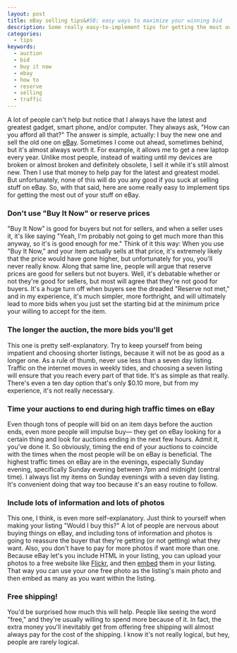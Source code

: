 ```yaml
---
layout: post
title: eBay selling tips&#58; easy ways to maximize your winning bid
description: Some really easy-to-implement tips for getting the most out of your eBay auctions.
categories:
  - tips
keywords:
  - auction
  - bid
  - buy it now
  - ebay
  - how to
  - reserve
  - selling
  - traffic
---
```

A lot of people can't help but notice that I always have the latest and greatest gadget, smart
phone, and/or computer. They always ask, "How can you afford all that?" The answer is simple,
actually: I buy the new one and sell the old one on [eBay](http://www.ebay.com/). Sometimes I come
out ahead, sometimes behind, but it's almost always worth it. For example, it allows me to get a new
laptop every year. Unlike most people, instead of waiting until my devices are broken or almost
broken and definitely obsolete, I sell it while it's still almost new. Then I use that money to help
pay for the latest and greatest model. But unfortunately, none of this will do you any good if you
suck at selling stuff on eBay. So, with that said, here are some really easy to implement tips for
getting the most out of your stuff on eBay.

<!--more-->

### Don't use "Buy It Now" or reserve prices

"Buy It Now" is good for buyers but not for sellers, and when a seller uses it, it's like saying
"Yeah, I'm probably not going to get much more than this anyway, so it's is good enough for me."
Think of it this way: When you use "Buy It Now," and your item actually sells at that price, it's
extremely likely that the price would have gone higher, but unfortunately for you, you'll never
really know. Along that same line, people will argue that reserve prices are good for sellers but
not buyers. Well, it's debatable whether or not they're good for sellers, but most will agree that
they're not good for buyers. It's a huge turn off when buyers see the dreaded "Reserve not met," and
in my experience, it's much simpler, more forthright, and will ultimately lead to more bids when you
just set the starting bid at the minimum price your willing to accept for the item.

### The longer the auction, the more bids you'll get

This one is pretty self-explanatory. Try to keep yourself from being impatient and choosing shorter
listings, because it will not be as good as a longer one. As a rule of thumb, never use less than a
seven day listing. Traffic on the internet moves in weekly tides, and choosing a seven listing will
ensure that you reach every part of that tide. It's as simple as that really. There's even a ten day
option that's only $0.10 more, but from my experience, it's not really necessary.

### Time your auctions to end during high traffic times on eBay

Even though tons of people will bid on an item days before the auction ends, even more people will
impulse buy— they get on eBay looking for a certain thing and look for auctions ending in the next
few hours. Admit it, you've done it. So obviously, timing the end of your auctions to coincide with
the times when the most people will be on eBay is beneficial. The highest traffic times on eBay are
in the evenings, especially Sunday evening, specifically Sunday evening between 7pm and midnight
(central time). I always list my items on Sunday evenings with a seven day listing. It's convenient
doing that way too because it's an easy routine to follow.

### Include lots of information and lots of photos

This one, I think, is even more self-explanatory. Just think to yourself when making your listing
"Would I buy this?" A lot of people are nervous about buying things on eBay, and including tons of
information and photos is going to reassure the buyer that they're getting (or not getting) what
they want. Also, you don't have to pay for more photos if want more than one. Because eBay let's you
include HTML in your listing, you can upload your photos to a free website like
[Flickr](http://www.flickr.com/), and then [embed](http://www.w3schools.com/tags/tag_IMG.asp) them
in your listing. That way you can use your one free photo as the listing's main photo and then embed
as many as you want within the listing.

### Free shipping!

You'd be surprised how much this will help. People like seeing the word "free," and they're usually
willing to spend more because of it. In fact, the extra money you'll inevitably get from offering
free shipping will almost always pay for the cost of the shipping. I know it's not really logical,
but hey, people are rarely logical.

